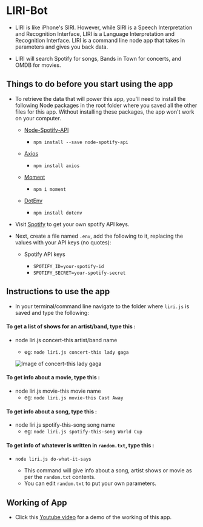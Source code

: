 # LIRI-Bot

* LIRI is like iPhone's SIRI. However, while SIRI is a Speech Interpretation and Recognition Interface, LIRI is a Language Interpretation and Recognition Interface. LIRI is a command line node app that takes in parameters and gives you back data.

* LIRI will search Spotify for songs, Bands in Town for concerts, and OMDB for movies.

## Things to do before you start using the app

* To retrieve the data that will power this app, you'll need to install the following Node packages in the root folder where you saved all the other files for this app. Without installing these packages, the app won't work on your computer.

	* [Node-Spotify-API](https://www.npmjs.com/package/node-spotify-api)

		* `npm install --save node-spotify-api`

	* [Axios](https://www.npmjs.com/package/axios)

		* `npm install axios`

	* [Moment](https://www.npmjs.com/package/moment)

		* `npm i moment`

	* [DotEnv](https://www.npmjs.com/package/dotenv)

		* `npm install dotenv`

* Visit [Spotify](https://developer.spotify.com/my-applications/#!/) to get your own spotify API keys.

* Next, create a file named `.env`, add the following to it, replacing the values with your API keys (no quotes):

	* Spotify API keys

		* `SPOTIFY_ID=your-spotify-id`
		* `SPOTIFY_SECRET=your-spotify-secret`

## Instructions to use the app

* In your terminal/command line navigate to the folder where `liri.js` is saved and type the following:

#### To get a list of shows for an artist/band, type this :

* node liri.js concert-this artist/band name
	* eg: `node liri.js concert-this lady gaga`
	
	![Image of concert-this lady gaga](https://github.com/juthikashetye/LIRI-Bot/images/concert-this-ladyGaga.png)

#### To get info about a movie, type this :

* node liri.js movie-this movie name
	* eg: `node liri.js movie-this Cast Away`

#### To get info about a song, type this :

* node liri.js spotify-this-song song name
	* eg: `node liri.js spotify-this-song World Cup`

#### To get info of whatever is written in `random.txt`, type this :

* `node liri.js do-what-it-says`

	* This command will give info about a song, artist shows or movie as per the `random.txt` contents.
	* You can edit `random.txt` to put your own parameters.

## Working of App

* Click this [Youtube video](https://youtu.be/D8zWhHRtxO4) for a demo of the working of this app.


